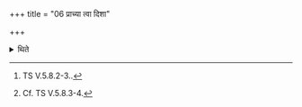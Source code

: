 +++
title = "06 प्राच्या त्वा दिशा"

+++

<details><summary>थिते</summary>

6. With pracyā tvā diśā sādayami...[^1] (he places) five Ātman (Trunk) (-bricks): one in each direction one in the middle.[^2]  

[^1]: TS V.5.8.2-3..  

[^2]: Cf. TS V.5.8.3-4.  
</details>
